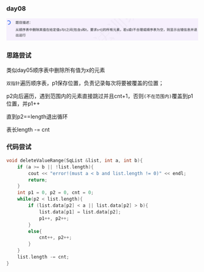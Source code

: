 ### day08
![img_1.png](img_1.png)
### 思路尝试

类似day05顺序表中删除所有值为x的元素

`双指针`遍历顺序表，p1保存位置，负责记录每次将要被覆盖的位置；

p2向后遍历，遇到范围内的元素直接跳过并且cnt+1，否则`(不在范围内)`覆盖到p1位置，并p1++

直到p2==length退出循环

表长length -= cnt

### 代码尝试
```c++
void deleteValueRange(SqList &list, int a, int b){
    if (a >= b || !list.length){
        cout << "error!(must a < b and list.length != 0)" << endl;
        return;
    }
    int p1 = 0, p2 = 0, cnt = 0;
    while(p2 < list.length){
        if (list.data[p2] < a || list.data[p2] > b){
            list.data[p1] = list.data[p2];
            p1++, p2++;
        }
        else{
            cnt++, p2++;
        }
    }
    list.length -= cnt;
}
```
